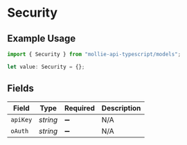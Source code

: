 # Security

## Example Usage

```typescript
import { Security } from "mollie-api-typescript/models";

let value: Security = {};
```

## Fields

| Field              | Type               | Required           | Description        |
| ------------------ | ------------------ | ------------------ | ------------------ |
| `apiKey`           | *string*           | :heavy_minus_sign: | N/A                |
| `oAuth`            | *string*           | :heavy_minus_sign: | N/A                |